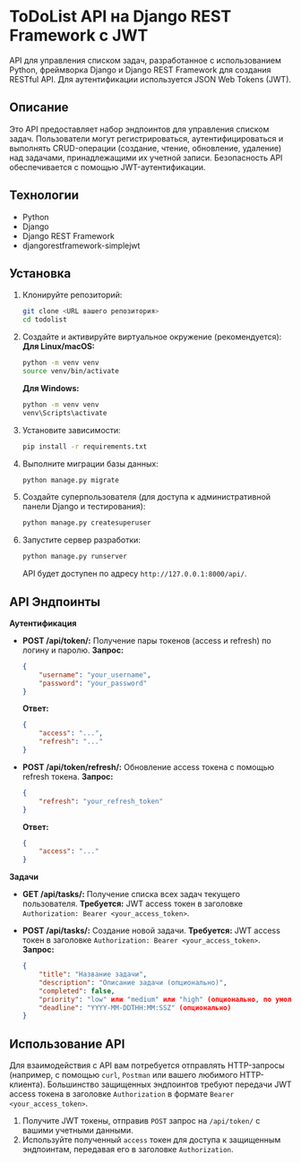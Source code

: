 # ToDoList API на Django REST Framework с JWT

API для управления списком задач, разработанное с использованием Python, фреймворка Django и Django REST Framework для создания RESTful API. Для аутентификации используется JSON Web Tokens (JWT).

## Описание

Это API предоставляет набор эндпоинтов для управления списком задач. Пользователи могут регистрироваться, аутентифицироваться и выполнять CRUD-операции (создание, чтение, обновление, удаление) над задачами, принадлежащими их учетной записи. Безопасность API обеспечивается с помощью JWT-аутентификации.

## Технологии

* Python
* Django
* Django REST Framework
* djangorestframework-simplejwt

## Установка

1.  Клонируйте репозиторий:
    ```bash
    git clone <URL вашего репозитория>
    cd todolist
    ```

2.  Создайте и активируйте виртуальное окружение (рекомендуется):
    **Для Linux/macOS:**
    ```bash
    python -m venv venv
    source venv/bin/activate
    ```
    **Для Windows:**
    ```bash
    python -m venv venv
    venv\Scripts\activate
    ```

3.  Установите зависимости:
    ```bash
    pip install -r requirements.txt
    ```

4.  Выполните миграции базы данных:
    ```bash
    python manage.py migrate
    ```

5.  Создайте суперпользователя (для доступа к административной панели Django и тестирования):
    ```bash
    python manage.py createsuperuser
    ```

6.  Запустите сервер разработки:
    ```bash
    python manage.py runserver
    ```

    API будет доступен по адресу `http://127.0.0.1:8000/api/`.

## API Эндпоинты

**Аутентификация**

* **POST /api/token/:** Получение пары токенов (access и refresh) по логину и паролю.
    **Запрос:**
    ```json
    {
        "username": "your_username",
        "password": "your_password"
    }
    ```
    **Ответ:**
    ```json
    {
        "access": "...",
        "refresh": "..."
    }
    ```

* **POST /api/token/refresh/:** Обновление access токена с помощью refresh токена.
    **Запрос:**
    ```json
    {
        "refresh": "your_refresh_token"
    }
    ```
    **Ответ:**
    ```json
    {
        "access": "..."
    }
    ```

**Задачи**

* **GET /api/tasks/:** Получение списка всех задач текущего пользователя.
    **Требуется:** JWT access токен в заголовке `Authorization: Bearer <your_access_token>`.

* **POST /api/tasks/:** Создание новой задачи.
    **Требуется:** JWT access токен в заголовке `Authorization: Bearer <your_access_token>`.
    **Запрос:**
    ```json
    {
        "title": "Название задачи",
        "description": "Описание задачи (опционально)",
        "completed": false,
        "priority": "low" или "medium" или "high" (опционально, по умолчанию "medium"),
        "deadline": "YYYY-MM-DDTHH:MM:SSZ" (опционально)
    }
    ```


## Использование API

Для взаимодействия с API вам потребуется отправлять HTTP-запросы (например, с помощью `curl`, `Postman` или вашего любимого HTTP-клиента). Большинство защищенных эндпоинтов требуют передачи JWT access токена в заголовке `Authorization` в формате `Bearer <your_access_token>`.

1.  Получите JWT токены, отправив `POST` запрос на `/api/token/` с вашими учетными данными.
2.  Используйте полученный `access` токен для доступа к защищенным эндпоинтам, передавая его в заголовке `Authorization`.
